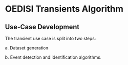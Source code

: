 # OEDISI Transients Algorithm

## Use-Case Development

The transient use case is split into two steps: 

a. Dataset generation 

b. Event detection and identification algorithms.
